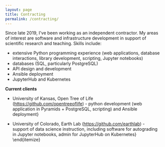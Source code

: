 ```yaml
---
layout: page
title: Contracting
permalink: /contracting/
---
```


Since late 2019, I've been working as an independent contractor. My areas of
interest are software and infrastructure development in support of scientific
research and teaching. Skills include:

* extensive Python programming experience (web applications, database interactions, library development, scripting, Jupyter notebooks)
* databases (SQL, particularly PostgreSQL)
* API design and development
* Ansible deployment
* JupyterHub and Kubernetes

**Current clients**

* University of Kansas, Open Tree of Life (https://github.com/opentreeoflife) - python development (web application in Pyramids + PostgreSQL,  scripting) and Ansible deployment}

* University of Colorado, Earth Lab (https://github.com/earthlab) - support of data science instruction, including software for autograding in Jupyter notebooks, admin for JupyterHub on Kubernetes}
\end{itemize}
